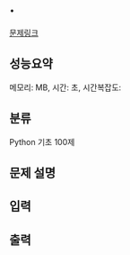 # . 

[문제링크]()

## 성능요약

메모리:  MB, 시간:  초, 시간복잡도: 

## 분류

Python 기초 100제

## 문제 설명



## 입력



## 출력

